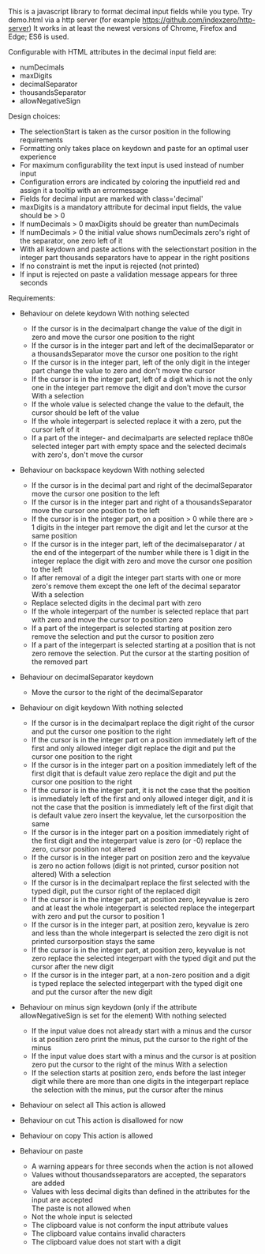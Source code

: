   This is a javascript library to format decimal input fields while you type.
  Try demo.html via a http server (for example https://github.com/indexzero/http-server)
  It works in at least the newest versions of Chrome, Firefox and Edge; ES6 is used.

  Configurable with HTML attributes in the decimal input field are:
  - numDecimals
  - maxDigits
  - decimalSeparator
  - thousandsSeparator
  - allowNegativeSign 

  Design choices:
  - The selectionStart is taken as the cursor position in the following requirements
  - Formatting only takes place on keydown and paste for an optimal user experience
  - For maximum configurability the text input is used instead of number input
  - Configuration errors are indicated by coloring the inputfield red and assign it a tooltip with 
    an errormessage
  - Fields for decimal input are marked with class='decimal'
  - maxDigits is a mandatory attribute for decimal input fields, the value should be > 0
  - If numDecimals > 0 maxDigits should be greater than numDecimals
  - If numDecimals > 0 the initial value shows numDecimals zero's right of the separator, one zero left of it
  - With all keydown and paste actions with the selectionstart position in the integer part thousands separators 
	have to appear in the right positions
  - If no constraint is met the input is rejected (not printed)
  - If input is rejected on paste a validation message appears for three seconds
  
  Requirements:

  - Behaviour on delete keydown
	With nothing selected
	- If the cursor is in the decimalpart change the value of the digit in zero and 
	  move the cursor one position to the right
	- If the cursor is in the integer part and left of the decimalSeparator or a thousandsSeparator 
	  move the cursor one position to the right
	- If the cursor is in the integer part, left of the only digit in the integer part change the value 
	  to zero and don't move the cursor
	- If the cursor is in the integer part, left of a digit which is not the only one in the integer part 
	  remove the digit and don't move the cursor
	With a selection
	- If the whole value is selected change the value to the default, the cursor should be left of the value
	- If the whole integerpart is selected replace it with a zero, put the cursor left of it
	- If a part of the integer- and decimalparts are selected replace th80e selected integer part 
	  with empty space and the selected decimals with zero's, don't move the cursor

  - Behaviour on backspace keydown
	With nothing selected  
	- If the cursor is in the decimal part and right of the decimalSeparator move the cursor 
	  one position to the left
	- If the cursor is in the integer part and right of a thousandsSeparator move the cursor 
	  one position to the left
	- If the cursor is in the integer part, on a position > 0 while there are > 1 digits in the integer part 
	  remove the digit and let the cursor at the same position
	- If the cursor is in the integer part, left of the decimalseparator / at the end of the integerpart 
      of the number while there is 1 digit in the integer replace the digit with zero and move the cursor 
      one position to the left
	- If after removal of a digit the integer part starts with one or more zero's remove them except the 
      one left of the decimal separator
	With a selection
	- Replace selected digits in the decimal part with zero
	- If the whole integerpart of the number is selected replace that part with zero and move the cursor 
	  to position zero
	- If a part of the integerpart is selected starting at position zero remove the selection and put the 
      cursor to position zero
	- If a part of the integerpart is selected starting at a position that is not zero remove the selection. 
	  Put the cursor at the starting position of the removed part

  - Behaviour on decimalSeparator keydown
	- Move the cursor to the right of the decimalSeparator

  - Behaviour on digit keydown
	With nothing selected 
	- If the cursor is in the decimalpart replace the digit right of the cursor and put the cursor 
	  one position to the right
	- If the cursor is in the integer part on a position immediately left of the first and only allowed 
	  integer digit replace the digit
	  and put the cursor one position to the right
	- If the cursor is in the integer part on a position immediately left of the first digit that is 
	  default value zero replace the digit and put the cursor one position to the right			  
	- If the cursor is in the integer part, it is not the case that the position is immediately left of 
	  the first and only allowed integer digit, and it is not the case that the position is immediately 
	  left of the first digit that is default value zero insert the keyvalue, let the cursorposition the same			  
	- If the cursor is in the integer part on a position immediately right of the first digit and the integerpart 
	  value is zero (or -0) replace the zero, cursor position not altered
	- If the cursor is in the integer part on position zero and the keyvalue is zero no action follows 
	  (digit is not printed, cursor position not altered)
	With a selection
	- If the cursor is in the decimalpart replace the first selected with the typed digit, 
	  put the cursor right of the replaced digit
	- If the cursor is in the integer part, at position zero, keyvalue is zero and at least the whole integerpart 
	  is selected replace the integerpart with zero and put the cursor to position 1
	- If the cursor is in the integer part, at position zero, keyvalue is zero and less than the whole integerpart 
	  is selected the zero digit is not printed cursorposition stays the same		
	- If the cursor is in the integer part, at position zero, keyvalue is not zero replace the selected integerpart 
	  with the typed digit and put the cursor after the new digit
	- If the cursor is in the integer part, at a non-zero position and a digit is typed replace the selected 
      integerpart with the typed digit one and put the cursor after the new digit

  - Behaviour on minus sign keydown (only if the attribute allowNegativeSign is set for the element)
	With nothing selected   
	- If the input value does not already start with a minus and the cursor is at position zero print the minus, 
	  put the cursor to the right of the minus
	- If the input value does start with a minus and the cursor is at position zero put the cursor 
	  to the right of the minus
	With a selection
	- If the selection starts at position zero, ends before the last integer digit while there 
	  are more than one digits in the integerpart replace the selection with the minus, 
	  put the cursor after the minus

  - Behaviour on select all
	This action is allowed	

  - Behaviour on cut 
	This action is disallowed for now 

  - Behaviour on copy
	This action is allowed 

  - Behaviour on paste 
	- A warning appears for three seconds when the action is not allowed
	- Values without thousandsseparators are accepted, the separators are added
	- Values with less decimal digits than defined in the attributes for the input are accepted    
	The paste is not allowed when
	- Not the whole input is selected
	- The clipboard value is not conform the input attribute values
	- The clipboard value contains invalid characters
	- The clipboard value does not start with a digit